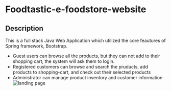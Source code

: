 # Foodtastic-e-foodstore-website #
## Description ##
This is a full stack Java Web Application which utilized the core feautures of Spring framework, Bootstrap. 
- Guest users can browse all the products, but they can not add to their shopping cart, the system will ask them to login.
- Registered customers can browse and search the pruducts, add products to shopping-cart, and check out their selected products
- Administrator can manage product inventory and customer information
![landing page](https://github.com/OliviaLiyuanWei/Foodtastic-e-foodstore-website/blob/master/img-capture/foodtastic1.JPG)
